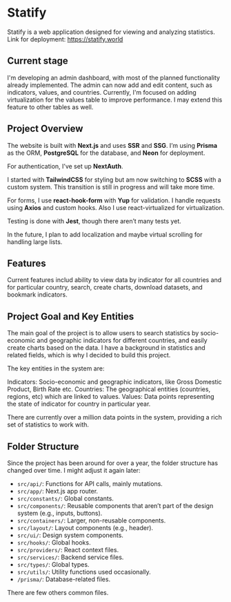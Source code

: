 # Statify

Statify is a web application designed for viewing and analyzing statistics. Link for deployment: https://statify.world

## Current stage

I'm developing an admin dashboard, with most of the planned functionality already implemented. The admin can now add and edit content, such as indicators, values, and countries. Currently, I'm focused on adding virtualization for the values table to improve performance. I may extend this feature to other tables as well.

## Project Overview

The website is built with **Next.js** and uses **SSR** and **SSG**. I’m using **Prisma** as the ORM, **PostgreSQL** for the database, and **Neon** for deployment.

For authentication, I’ve set up **NextAuth**.

I started with **TailwindCSS** for styling but am now switching to **SCSS** with a custom system. This transition is still in progress and will take more time.

For forms, I use **react-hook-form** with **Yup** for validation. I handle requests using **Axios** and custom hooks. Also I use react-virtualized for virtualization.

Testing is done with **Jest**, though there aren’t many tests yet.

In the future, I plan to add localization and maybe virtual scrolling for handling large lists.

## Features

Current features includ ability to view data by indicator for all countries and for particular country, search, create charts, download datasets, and bookmark indicators.

## Project Goal and Key Entities

The main goal of the project is to allow users to search statistics by socio-economic and geographic indicators for different countries, and easily create charts based on the data. I have a background in statistics and related fields, which is why I decided to build this project.

The key entities in the system are:

Indicators: Socio-economic and geographic indicators, like Gross Domestic Product, Birth Rate etc.
Countries: The geographical entities (countries, regions, etc) which are linked to values.
Values: Data points representing the state of indicator for country in particular year.

There are currently over a million data points in the system, providing a rich set of statistics to work with.

## Folder Structure

Since the project has been around for over a year, the folder structure has changed over time. I might adjust it again later:

- `src/api/`: Functions for API calls, mainly mutations.
- `src/app/`: Next.js app router.
- `src/constants/`: Global constants.
- `src/components/`: Reusable components that aren’t part of the design system (e.g., inputs, buttons).
- `src/containers/`: Larger, non-reusable components.
- `src/layout/`: Layout components (e.g., header).
- `src/ui/`: Design system components.
- `src/hooks/`: Global hooks.
- `src/providers/`: React context files.
- `src/services/`: Backend service files.
- `src/types/`: Global types.
- `src/utils/`: Utility functions used occasionally.
- `/prisma/`: Database-related files.

There are few others common files.
